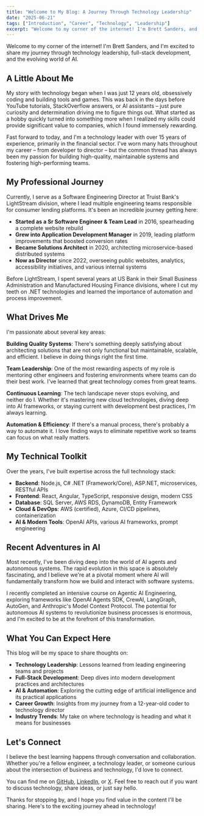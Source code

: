 ```yaml
---
title: "Welcome to My Blog: A Journey Through Technology Leadership"
date: "2025-06-21"
tags: ["Introduction", "Career", "Technology", "Leadership"]
excerpt: "Welcome to my corner of the internet! I'm Brett Sanders, and I'm excited to share my journey through technology leadership, full-stack development, and the evolving world of AI."
---
```


Welcome to my corner of the internet! I'm Brett Sanders, and I'm excited to share my journey through technology leadership, full-stack development, and the evolving world of AI.

## A Little About Me

My story with technology began when I was just 12 years old, obsessively coding and building tools and games. This was back in the days before YouTube tutorials, StackOverflow answers, or AI assistants – just pure curiosity and determination driving me to figure things out. What started as a hobby quickly turned into something more when I realized my skills could provide significant value to companies, which I found immensely rewarding.

Fast forward to today, and I'm a technology leader with over 15 years of experience, primarily in the financial sector. I've worn many hats throughout my career – from developer to director – but the common thread has always been my passion for building high-quality, maintainable systems and fostering high-performing teams.

## My Professional Journey

Currently, I serve as a Software Engineering Director at Truist Bank's LightStream division, where I lead multiple engineering teams responsible for consumer lending platforms. It's been an incredible journey getting here:

- **Started as a Sr Software Engineer & Team Lead** in 2016, spearheading a complete website rebuild
- **Grew into Application Development Manager** in 2019, leading platform improvements that boosted conversion rates
- **Became Solutions Architect** in 2020, architecting microservice-based distributed systems
- **Now as Director** since 2022, overseeing public websites, analytics, accessibility initiatives, and various internal systems

Before LightStream, I spent several years at US Bank in their Small Business Administration and Manufactured Housing Finance divisions, where I cut my teeth on .NET technologies and learned the importance of automation and process improvement.

## What Drives Me

I'm passionate about several key areas:

**Building Quality Systems**: There's something deeply satisfying about architecting solutions that are not only functional but maintainable, scalable, and efficient. I believe in doing things right the first time.

**Team Leadership**: One of the most rewarding aspects of my role is mentoring other engineers and fostering environments where teams can do their best work. I've learned that great technology comes from great teams.

**Continuous Learning**: The tech landscape never stops evolving, and neither do I. Whether it's mastering new cloud technologies, diving deep into AI frameworks, or staying current with development best practices, I'm always learning.

**Automation & Efficiency**: If there's a manual process, there's probably a way to automate it. I love finding ways to eliminate repetitive work so teams can focus on what really matters.

## My Technical Toolkit

Over the years, I've built expertise across the full technology stack:

- **Backend**: Node.js, C# .NET (Framework/Core), ASP.NET, microservices, RESTful APIs
- **Frontend**: React, Angular, TypeScript, responsive design, modern CSS
- **Database**: SQL Server, AWS RDS, DynamoDB, Entity Framework
- **Cloud & DevOps**: AWS (certified), Azure, CI/CD pipelines, containerization
- **AI & Modern Tools**: OpenAI APIs, various AI frameworks, prompt engineering

## Recent Adventures in AI

Most recently, I've been diving deep into the world of AI agents and autonomous systems. The rapid evolution in this space is absolutely fascinating, and I believe we're at a pivotal moment where AI will fundamentally transform how we build and interact with software systems.

I recently completed an intensive course on Agentic AI Engineering, exploring frameworks like OpenAI Agents SDK, CrewAI, LangGraph, AutoGen, and Anthropic's Model Context Protocol. The potential for autonomous AI systems to revolutionize business processes is enormous, and I'm excited to be at the forefront of this transformation.

## What You Can Expect Here

This blog will be my space to share thoughts on:

- **Technology Leadership**: Lessons learned from leading engineering teams and projects
- **Full-Stack Development**: Deep dives into modern development practices and architectures
- **AI & Automation**: Exploring the cutting edge of artificial intelligence and its practical applications
- **Career Growth**: Insights from my journey from a 12-year-old coder to technology director
- **Industry Trends**: My take on where technology is heading and what it means for businesses

## Let's Connect

I believe the best learning happens through conversation and collaboration. Whether you're a fellow engineer, a technology leader, or someone curious about the intersection of business and technology, I'd love to connect.

You can find me on [GitHub](https://github.com/DontFretBrett), [LinkedIn](https://www.linkedin.com/in/imbrett/), or [X](https://x.com/WontFretBrett). Feel free to reach out if you want to discuss technology, share ideas, or just say hello.

Thanks for stopping by, and I hope you find value in the content I'll be sharing. Here's to the exciting journey ahead in technology!